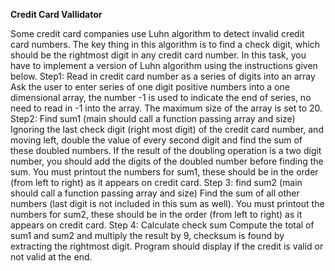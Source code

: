 **Credit Card Vallidator** <br>

Some credit card companies use Luhn algorithm to detect invalid credit card numbers.
The key thing in this algorithm is to find a check digit, which should be the rightmost
digit in any credit card number.
In this task, you have to implement a version of Luhn algorithm using the instructions
given below.
Step1: Read in credit card number as a series of digits into an array
Ask the user to enter series of one digit positive numbers into a one dimensional array,
the number -1 is used to indicate the end of series, no need to read in -1 into the array.
The maximum size of the array is set to 20.
Step2: Find sum1 (main should call a function passing array and size)
Ignoring the last check digit (right most digit) of the credit card number, and moving
left, double the value of every second digit and find the sum of these doubled numbers.
If the result of the doubling operation is a two digit number, you should add the digits of
the doubled number before finding the sum. You must printout the numbers for sum1,
these should be in the order (from left to right) as it appears on credit card.
Step 3: find sum2 (main should call a function passing array and size)
Find the sum of all other numbers (last digit is not included in this sum as well). You
must printout the numbers for sum2, these should be in the order (from left to right) as it
appears on credit card.
Step 4: Calculate check sum
Compute the total of sum1 and sum2 and multiply the result by 9, checksum is found
by extracting the rightmost digit.
Program should display if the credit is valid or not valid at the end. <br>
